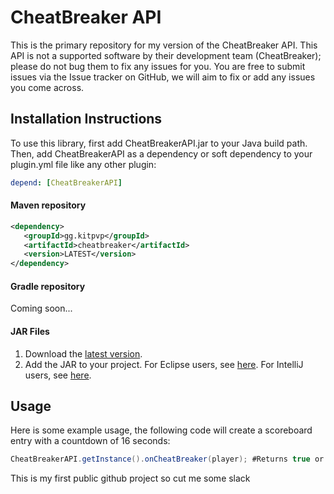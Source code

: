 # CheatBreaker API #
<p>This is the primary repository for my version of the CheatBreaker API. This API is not a supported
software by their development team (CheatBreaker); please do not bug them to fix any issues for you. You are free to submit
issues via the Issue tracker on GitHub, we will aim to fix or add any issues you come across.</p>

## Installation Instructions ##

To use this library, first add CheatBreakerAPI.jar to your Java build path. Then, add CheatBreakerAPI
as a dependency or soft dependency to your plugin.yml file like any other plugin:

````yml
depend: [CheatBreakerAPI]
````

#### Maven repository
````xml 
<dependency>
   <groupId>gg.kitpvp</groupId>
   <artifactId>cheatbreaker</artifactId>
   <version>LATEST</version>
</dependency>
````
       
#### Gradle repository
Coming soon...

#### JAR Files
1. Download the [latest version](https://github.com/MannyFlapjack/CheatBreakerAPI/releases).
2. Add the JAR to your project.
 For Eclipse users, see [here](http://stackoverflow.com/questions/11033603/how-to-create-a-jar-with-external-libraries-included-in-eclipse).
 For IntelliJ users, see [here](http://stackoverflow.com/questions/1051640/correct-way-to-add-external-jars-lib-jar-to-an-intellij-idea-project).

## Usage
Here is some example usage, the following code will create a scoreboard entry with a countdown of 16 seconds:

````java
CheatBreakerAPI.getInstance().onCheatBreaker(player); #Returns true or false
````

This is my first public github project so cut me some slack
